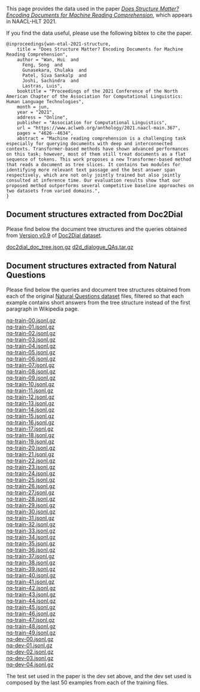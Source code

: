 
This page provides the data used in the paper *[Does Structure Matter? Encoding Documents for Machine Reading Comprehension](https://www.aclweb.org/anthology/2021.naacl-main.367.pdf)*, which appears in NAACL-HLT 2021.

If you find the data useful, please use the following bibtex to cite the paper.
```
@inproceedings{wan-etal-2021-structure,
    title = "Does Structure Matter? Encoding Documents for Machine Reading Comprehension",
    author = "Wan, Hui  and
      Feng, Song  and
      Gunasekara, Chulaka  and
      Patel, Siva Sankalp  and
      Joshi, Sachindra  and
      Lastras, Luis",
    booktitle = "Proceedings of the 2021 Conference of the North American Chapter of the Association for Computational Linguistics: Human Language Technologies",
    month = jun,
    year = "2021",
    address = "Online",
    publisher = "Association for Computational Linguistics",
    url = "https://www.aclweb.org/anthology/2021.naacl-main.367",
    pages = "4626--4634",
    abstract = "Machine reading comprehension is a challenging task especially for querying documents with deep and interconnected contexts. Transformer-based methods have shown advanced performances on this task; however, most of them still treat documents as a flat sequence of tokens. This work proposes a new Transformer-based method that reads a document as tree slices. It contains two modules for identifying more relevant text passage and the best answer span respectively, which are not only jointly trained but also jointly consulted at inference time. Our evaluation results show that our proposed method outperforms several competitive baseline approaches on two datasets from varied domains.",
}
```


## Document structures extracted from Doc2Dial

Please find below the document tree structures and the queries obtained from [Version v0.9](https://github.com/doc2dial/doc2dial.github.io/blob/master/file/doc2dial_v0.9.zip) of [Doc2Dial dataset](https://doc2dial.github.io/).

[doc2dial_doc_tree.json.gz](http://html2struct.github.io/nq_files/doc2dial_doc_tree.json.gz)
[d2d_dialogue_QAs.tar.gz](http://html2struct.github.io/nq_files/d2d_dialogue_QAs.tar.gz)


## Document structures extracted from Natural Questions
Please find below the queries and document tree structures obtained from each of the original [Natural Questions dataset](https://ai.google.com/research/NaturalQuestions) files, filtered so that each example contains short answers from the tree structure instead of the first paragraph in Wikipedia page.

[nq-train-00.jsonl.gz](http://html2struct.github.io/nq_files/nq-train-00.jsonl.gz) \
[nq-train-01.jsonl.gz](http://html2struct.github.io/nq_files/nq-train-01.jsonl.gz) \
[nq-train-02.jsonl.gz](http://html2struct.github.io/nq_files/nq-train-02.jsonl.gz) \
[nq-train-03.jsonl.gz](http://html2struct.github.io/nq_files/nq-train-03.jsonl.gz) \
[nq-train-04.jsonl.gz](http://html2struct.github.io/nq_files/nq-train-04.jsonl.gz) \
[nq-train-05.jsonl.gz](http://html2struct.github.io/nq_files/nq-train-05.jsonl.gz) \
[nq-train-06.jsonl.gz](http://html2struct.github.io/nq_files/nq-train-06.jsonl.gz) \
[nq-train-07.jsonl.gz](http://html2struct.github.io/nq_files/nq-train-07.jsonl.gz) \
[nq-train-08.jsonl.gz](http://html2struct.github.io/nq_files/nq-train-08.jsonl.gz) \
[nq-train-09.jsonl.gz](http://html2struct.github.io/nq_files/nq-train-09.jsonl.gz) \
[nq-train-10.jsonl.gz](http://html2struct.github.io/nq_files/nq-train-10.jsonl.gz) \
[nq-train-11.jsonl.gz](http://html2struct.github.io/nq_files/nq-train-11.jsonl.gz) \
[nq-train-12.jsonl.gz](http://html2struct.github.io/nq_files/nq-train-12.jsonl.gz) \
[nq-train-13.jsonl.gz](http://html2struct.github.io/nq_files/nq-train-13.jsonl.gz) \
[nq-train-14.jsonl.gz](http://html2struct.github.io/nq_files/nq-train-14.jsonl.gz) \
[nq-train-15.jsonl.gz](http://html2struct.github.io/nq_files/nq-train-15.jsonl.gz) \
[nq-train-16.jsonl.gz](http://html2struct.github.io/nq_files/nq-train-16.jsonl.gz) \
[nq-train-17.jsonl.gz](http://html2struct.github.io/nq_files/nq-train-17.jsonl.gz) \
[nq-train-18.jsonl.gz](http://html2struct.github.io/nq_files/nq-train-18.jsonl.gz) \
[nq-train-19.jsonl.gz](http://html2struct.github.io/nq_files/nq-train-19.jsonl.gz) \
[nq-train-20.jsonl.gz](http://html2struct.github.io/nq_files/nq-train-20.jsonl.gz) \
[nq-train-21.jsonl.gz](http://html2struct.github.io/nq_files/nq-train-21.jsonl.gz) \
[nq-train-22.jsonl.gz](http://html2struct.github.io/nq_files/nq-train-22.jsonl.gz) \
[nq-train-23.jsonl.gz](http://html2struct.github.io/nq_files/nq-train-23.jsonl.gz) \
[nq-train-24.jsonl.gz](http://html2struct.github.io/nq_files/nq-train-24.jsonl.gz) \
[nq-train-25.jsonl.gz](http://html2struct.github.io/nq_files/nq-train-25.jsonl.gz) \
[nq-train-26.jsonl.gz](http://html2struct.github.io/nq_files/nq-train-26.jsonl.gz) \
[nq-train-27.jsonl.gz](http://html2struct.github.io/nq_files/nq-train-27.jsonl.gz) \
[nq-train-28.jsonl.gz](http://html2struct.github.io/nq_files/nq-train-28.jsonl.gz) \
[nq-train-29.jsonl.gz](http://html2struct.github.io/nq_files/nq-train-29.jsonl.gz) \
[nq-train-30.jsonl.gz](http://html2struct.github.io/nq_files/nq-train-30.jsonl.gz) \
[nq-train-31.jsonl.gz](http://html2struct.github.io/nq_files/nq-train-31.jsonl.gz) \
[nq-train-32.jsonl.gz](http://html2struct.github.io/nq_files/nq-train-32.jsonl.gz) \
[nq-train-33.jsonl.gz](http://html2struct.github.io/nq_files/nq-train-33.jsonl.gz) \
[nq-train-34.jsonl.gz](http://html2struct.github.io/nq_files/nq-train-34.jsonl.gz) \
[nq-train-35.jsonl.gz](http://html2struct.github.io/nq_files/nq-train-35.jsonl.gz) \
[nq-train-36.jsonl.gz](http://html2struct.github.io/nq_files/nq-train-36.jsonl.gz) \
[nq-train-37.jsonl.gz](http://html2struct.github.io/nq_files/nq-train-37.jsonl.gz) \
[nq-train-38.jsonl.gz](http://html2struct.github.io/nq_files/nq-train-38.jsonl.gz) \
[nq-train-39.jsonl.gz](http://html2struct.github.io/nq_files/nq-train-39.jsonl.gz) \
[nq-train-40.jsonl.gz](http://html2struct.github.io/nq_files/nq-train-40.jsonl.gz) \
[nq-train-41.jsonl.gz](http://html2struct.github.io/nq_files/nq-train-41.jsonl.gz) \
[nq-train-42.jsonl.gz](http://html2struct.github.io/nq_files/nq-train-42.jsonl.gz) \
[nq-train-43.jsonl.gz](http://html2struct.github.io/nq_files/nq-train-43.jsonl.gz) \
[nq-train-44.jsonl.gz](http://html2struct.github.io/nq_files/nq-train-44.jsonl.gz) \
[nq-train-45.jsonl.gz](http://html2struct.github.io/nq_files/nq-train-45.jsonl.gz) \
[nq-train-46.jsonl.gz](http://html2struct.github.io/nq_files/nq-train-46.jsonl.gz) \
[nq-train-47.jsonl.gz](http://html2struct.github.io/nq_files/nq-train-47.jsonl.gz) \
[nq-train-48.jsonl.gz](http://html2struct.github.io/nq_files/nq-train-48.jsonl.gz) \
[nq-train-49.jsonl.gz](http://html2struct.github.io/nq_files/nq-train-49.jsonl.gz) \
[nq-dev-00.jsonl.gz](http://html2struct.github.io/nq_files/nq-dev-00.jsonl.gz) \
[nq-dev-01.jsonl.gz](http://html2struct.github.io/nq_files/nq-dev-01.jsonl.gz) \
[nq-dev-02.jsonl.gz](http://html2struct.github.io/nq_files/nq-dev-02.jsonl.gz) \
[nq-dev-03.jsonl.gz](http://html2struct.github.io/nq_files/nq-dev-03.jsonl.gz) \
[nq-dev-04.jsonl.gz](http://html2struct.github.io/nq_files/nq-dev-04.jsonl.gz) 

The test set used in the paper is the dev set above, and the dev set used is composed by the last 50 examples from each of the training files.

